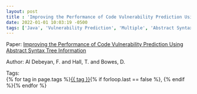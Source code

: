 ```yaml
---
layout: post
title : 'Improving the Performance of Code Vulnerability Prediction Using Abstract Syntax Tree Information'
date: 2022-01-01 10:03:19 -0500
tags: ['Java', 'Vulnerability Prediction', 'Multiple', 'Abstract Syntax Tree (AST)']
---
```

Paper: [Improving the Performance of Code Vulnerability Prediction Using Abstract Syntax Tree Information](https://dl-acm-org.proxy.library.nd.edu/doi/pdf/10.1145/3558489.3559066)

Author: Al Debeyan, F. and Hall, T. and Bowes, D.




 Tags:  
        <span>{% for tag in page.tags %}<a href="/tags/#{{ tag | slugify }}">{{ tag }}</a>{% if forloop.last == false %}, {% endif %}{% endfor %}</span>
